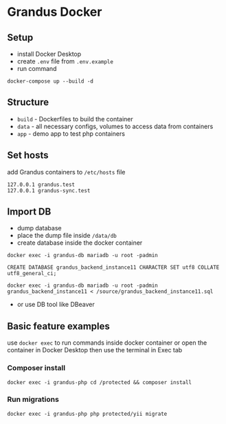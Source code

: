# Grandus Docker

## Setup

- install Docker Desktop
- create `.env` file from `.env.example`
- run command

```
docker-compose up --build -d
```

## Structure

- `build` - Dockerfiles to build the container
- `data` - all necessary configs, volumes to access data from containers
- `app` - demo app to test php containers


## Set hosts

add Grandus containers to `/etc/hosts` file

```
127.0.0.1 grandus.test
127.0.0.1 grandus-sync.test
```


## Import DB

- dump database
- place the dump file inside `/data/db`
- create database inside the docker container

```
docker exec -i grandus-db mariadb -u root -padmin    
```

```
CREATE DATABASE grandus_backend_instance11 CHARACTER SET utf8 COLLATE utf8_general_ci;
```

```
docker exec -i grandus-db mariadb -u root -padmin grandus_backend_instance11 < /source/grandus_backend_instance11.sql
```

- or use DB tool like DBeaver

## Basic feature examples

use `docker exec` to run commands inside docker container or open the container in 
Docker Desktop then use the terminal in Exec tab

### Composer install

```
docker exec -i grandus-php cd /protected && composer install
```

### Run migrations 

```
docker exec -i grandus-php php protected/yii migrate
```

